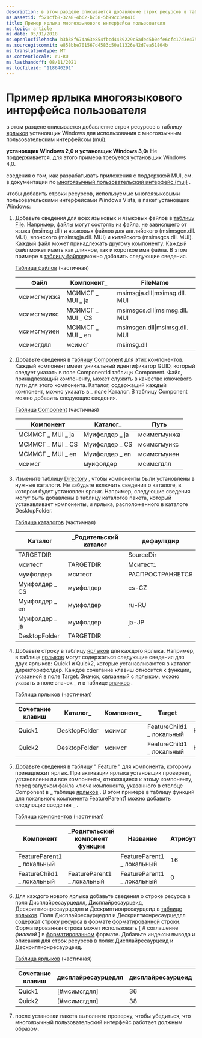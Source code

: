 ```yaml
---
description: в этом разделе описывается добавление строк ресурсов в таблицу ярлыков установщик Windows для использования с многоязычным пользовательским интерфейсом (mui).
ms.assetid: f521cfb8-32a8-4b62-b258-5b99cc3e0416
title: Пример ярлыка многоязыкового интерфейса пользователя
ms.topic: article
ms.date: 05/31/2018
ms.openlocfilehash: b3b38f674a63e854fbcd4439229c5aded5b0efe6cfc17d3e475f8a52f30db949
ms.sourcegitcommit: e858bbe701567d4583c50a11326e42d7ea51804b
ms.translationtype: MT
ms.contentlocale: ru-RU
ms.lasthandoff: 08/11/2021
ms.locfileid: "118640291"
---
```

# <a name="a-mui-shortcut-example"></a>Пример ярлыка многоязыкового интерфейса пользователя

в этом разделе описывается добавление строк ресурсов в таблицу [ярлыков](shortcut-table.md) установщик Windows для использования с многоязычным пользовательским интерфейсом (mui).

**установщик Windows 2,0 и установщик Windows 3,0:** Не поддерживается. для этого примера требуется установщик Windows 4,0.

сведения о том, как разрабатывать приложения с поддержкой MUI, см. в документации по [многоязычный пользовательский интерфейс (mui)](/windows/desktop/Intl/multilingual-user-interface) .

чтобы добавить строки ресурсов, используемые многоязыковыми пользовательскими интерфейсами Windows Vista, в пакет установщик Windows:

1.  Добавьте сведения для всех языковых и языковых файлов в [таблицу File](file-table.md). Например, файлы могут состоять из файла, не зависящего от языка (msimsg.dll) и языковых файлов для английского (msimsgen.dll. MUI), японского (msimsgja.dll. MUI) и китайского (msimsgcs.dll. MUI). Каждый файл может принадлежать другому компоненту. Каждый файл может иметь как длинное, так и короткое имя файла. В этом примере в [таблицу файлов](file-table.md)можно добавить следующие сведения.

    [Таблица файлов](file-table.md) (частичная)

    

    | Файл        | Компонент\_     | FileName                     |
    |-------------|-----------------|------------------------------|
    | мсимсгмуижа | МСИМСГ \_ MUI \_ ja | msimsgja.dll\|msimsg.dll. MUI |
    | мсимсгмуикс | МСИМСГ \_ MUI \_ CS | msimsgcs.dll\|msimsg.dll. MUI |
    | мсимсгмуиен | МСИМСГ \_ MUI \_ en | msimsgen.dll\|msimsg.dll. MUI |
    | мсимсгдлл   | мсимсг          | msimsg.dll                   |

    

     

2.  Добавьте сведения в [таблицу Component](component-table.md) для этих компонентов. Каждый компонент имеет уникальный идентификатор GUID, который следует указать в поле ComponentId таблицы Component. Файл, принадлежащий компоненту, может служить в качестве ключевого пути для этого компонента. Каталог, содержащий каждый компонент, можно указать в \_ поле Каталог. В таблицу Component можно добавить следующие сведения.

    [Таблица Component](component-table.md) (частичная)

    

    | Компонент       | Каталог\_   | Путь     |
    |-----------------|---------------|-------------|
    | МСИМСГ \_ MUI \_ ja | Муифолдер \_ ja | мсимсгмуижа |
    | МСИМСГ \_ MUI \_ CS | Муифолдер \_ CS | мсимсгмуикс |
    | МСИМСГ \_ MUI \_ en | Муифолдер \_ en | мсимсгмуиен |
    | мсимсг          | муифолдер     | мсимсгдлл   |

    

     

3.  Измените таблицу [Directory](directory-table.md) , чтобы компоненты были установлены в нужные каталоги. Не забудьте включить сведения о каталоге, в котором будет установлен ярлык. Например, следующие сведения могут быть добавлены в таблицу каталогов пакета, который устанавливает компоненты, и ярлыка, расположенного в каталоге DesktopFolder.

    [Таблица каталогов](directory-table.md) (частичная)

    

    | Каталог     | \_Родительский каталог | дефаултдир |
    |---------------|-------------------|------------|
    | TARGETDIR     |                   | SourceDir  |
    | мситест       | TARGETDIR         | Мситест:.  |
    | муифолдер     | мситест           | РАСПРОСТРАНЯЕТСЯ        |
    | Муифолдер \_ CS | муифолдер         | cs-CZ      |
    | Муифолдер \_ en | муифолдер         | ru-RU      |
    | Муифолдер \_ ja | муифолдер         | ja-JP      |
    | DesktopFolder | TARGETDIR         | .          |

    

     

4.  Добавьте строку в таблицу [ярлыков](shortcut-table.md) для каждого ярлыка. Например, в таблице [ярлыков](shortcut-table.md) могут содержаться следующие сведения для двух ярлыков: Quick1 и Quick2, которые устанавливаются в каталог директорифолдер. Каждое сочетание клавиш относится к функции, указанной в поле Target. Значок, связанный с ярлыком, можно указать в поле значок \_ и в таблице [значков](icon-table.md) .

    [Таблица ярлыков](shortcut-table.md) (частичная)

    

    | Сочетание клавиш | Каталог\_   | Компонент\_ | Target               | Значок             |
    |----------|---------------|-------------|----------------------|------------------|
    | Quick1   | DesktopFolder | мсимсг      | FeatureChild1 \_ локальный | HelpFileIcon.exe |
    | Quick2   | DesktopFolder | мсимсг      | FeatureChild1 \_ локальный | HelpFileIcon.exe |

    

     

5.  Добавьте сведения в таблицу " [Feature](feature-table.md) " для компонента, которому принадлежит ярлык. При активации ярлыка установщик проверяет, установлены ли все компоненты, относящиеся к этому компоненту, перед запуском файла ключа компонента, указанного в столбце Component в \_ таблице [ярлыков](shortcut-table.md) . В этом примере в таблицу функций для локального компонента FeatureParent1 можно добавить следующие сведения \_ .

    [Таблица компонентов](feature-table.md) (частичная)

    

    | Компонент               | \_Родительский компонент функции       | Название                 | Атрибуты |
    |-----------------------|-----------------------|-----------------------|------------|
    | FeatureParent1 \_ локальный |                       | FeatureParent1 \_ локальный | 16         |
    | FeatureChild1 \_ локальный  | FeatureParent1 \_ локальный | FeatureParent1 \_ локальный | 0          |

    

     

6.  Для каждого нового ярлыка добавьте сведения о строке ресурса в поля Дисплайресаурцедлл, Дисплайресаурцеид, Дескриптионресаурцедлл и Дескриптионресаурцеид в [таблице ярлыков](shortcut-table.md). Поля Дисплайресаурцедлл и Дескриптионресаурцедлл содержат строку ресурса в формате [форматированной](formatted.md) строки. Форматированная строка может использовать \[ \# соглашение *филекэй* \] в [форматированном](formatted.md) формате. Добавьте индексы вывода и описания для строк ресурсов в полях Дисплайресаурцеид и Дескриптионресаурцеид.

    [Таблица ярлыков](shortcut-table.md) (частичная)

    

    | Сочетание клавиш | дисплайресаурцедлл | дисплайресаурцеид | дескриптионресаурцедлл | дескриптионресаурцеид |
    |----------|--------------------|-------------------|------------------------|-----------------------|
    | Quick1   | \[\#мсимсгдлл\]    | 36                | \[\#мсимсгдлл\]        | 37                    |
    | Quick2   | \[\#мсимсгдлл\]    | 38                | \[\#мсимсгдлл\]        | 39                    |

    

     

7.  после установки пакета выполните проверку, чтобы убедиться, что многоязычный пользовательский интерфейс работает должным образом.

 

 
